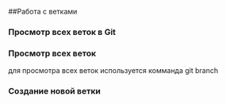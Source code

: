 ##Работа с ветками

### Просмотр всех веток в Git

### Просмотр всех веток

для просмотра всех веток используется комманда git branch

### Создание новой ветки

